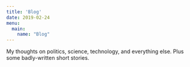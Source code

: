 ```yaml
---
title: 'Blog'
date: 2019-02-24
menu:
  main:
    name: "Blog"
---
```


My thoughts on politics, science, technology, and everything else. Plus some badly-written short stories.
